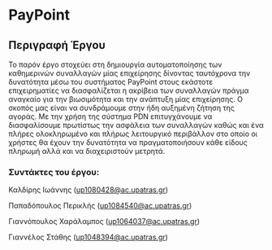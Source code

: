 # PayPoint

## Περιγραφή Έργου

Το παρόν έργο στοχεύει στη δημιουργία αυτοματοποίησης των καθημερινών συναλλαγών μίας επιχείρησης δίνοντας ταυτόχρονα την δυνατότητα μέσω του συστήματος PayPoint στους εκάστοτε επιχειρηματίες να διασφαλίζεται η ακρίβεια των συναλλαγών πράγμα αναγκαίο για την βιωσιμότητα και την ανάπτυξη μίας επιχείρησης. Ο σκοπός μας είναι να συνδράμουμε στην ήδη αυξημένη ζήτηση της αγοράς. Με την χρήση της σύστημα PDN επιτυγχάνουμε να διασφαλίσουμε πρωτίστως την ασφάλεια των συναλλαγών καθώς και ένα πλήρες ολοκληρωμένο και πλήρως λειτουργικό περιβάλλον στο οποίο οι χρήστες θα έχουν την δυνατότητα να πραγματοποιήσουν κάθε είδους πληρωμή αλλά και να διαχειριστούν μετρητά. 

### Συντάκτες του έργου:

Καλδίρης Ιωάννης (up1080428@ac.upatras.gr)

Παπαδόπουλος Περικλής (up1084540@ac.upatras.gr)

Γιαννόπουλος Χαράλαμπος	(up1064037@ac.upatras.gr)

Γιαννέλος Στάθης (up1048394@ac.upatras.gr)
